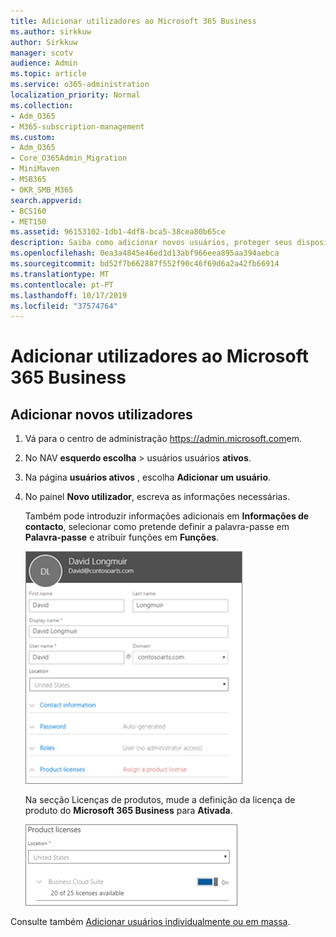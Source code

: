 ```yaml
---
title: Adicionar utilizadores ao Microsoft 365 Business
ms.author: sirkkuw
author: Sirkkuw
manager: scotv
audience: Admin
ms.topic: article
ms.service: o365-administration
localization_priority: Normal
ms.collection:
- Adm_O365
- M365-subscription-management
ms.custom:
- Adm_O365
- Core_O365Admin_Migration
- MiniMaven
- MSB365
- OKR_SMB_M365
search.appverid:
- BCS160
- MET150
ms.assetid: 96153102-1db1-4df8-bca5-38cea80b65ce
description: Saiba como adicionar novos usuários, proteger seus dispositivos e atribuir funções no Microsoft 365 Business.
ms.openlocfilehash: 0ea3a4845e46ed1d13abf966eea895aa394aebca
ms.sourcegitcommit: bd52f7b662887f552f90c46f69d6a2a42fb66914
ms.translationtype: MT
ms.contentlocale: pt-PT
ms.lasthandoff: 10/17/2019
ms.locfileid: "37574764"
---
```

# <a name="add-additional-users-to-microsoft-365-business"></a>Adicionar utilizadores ao Microsoft 365 Business

## <a name="add-new-users"></a>Adicionar novos utilizadores

1. Vá para o centro de administração <a href="https://go.microsoft.com/fwlink/p/?linkid=837890" target="_blank">https://admin.microsoft.com</a>em. 
2. No NAV **esquerdo escolha** \> usuários usuários **ativos**.
1. Na página **usuários ativos** , escolha **Adicionar um usuário**.
 4. No painel **Novo utilizador**, escreva as informações necessárias. 
  
    Também pode introduzir informações adicionais em **Informações de contacto**, selecionar como pretende definir a palavra-passe em **Palavra-passe** e atribuir funções em **Funções**.
      
    ![Enter user information in the New user card](media/f04d39ca-48be-4868-8330-8552a4754c8b.png)
      
    Na secção Licenças de produtos, mude a definição da licença de produto do **Microsoft 365 Business** para **Ativada**.
      
    ![Set the license setting to On position](media/7404f7f7-93bc-44a3-9ffb-4208b5b17402.png)
  
Consulte também [Adicionar usuários individualmente ou em massa](https://docs.microsoft.com/office365/admin/add-users/add-users).
  
